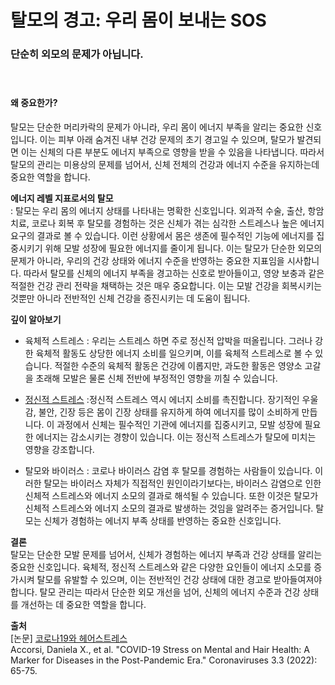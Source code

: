 
# 탈모의 경고: 우리 몸이 보내는 SOS

### 단순히 외모의 문제가 아닙니다.   
　   
####  **왜 중요한가?**   
탈모는 단순한 머리카락의 문제가 아니라, 우리 몸이 에너지 부족을 알리는 중요한 신호입니다. 이는 피부 아래 숨겨진 내부 건강 문제의 초기 경고일 수 있으며, 탈모가 발견되면 이는 신체의 다른 부분도 에너지 부족으로 영향을 받을 수 있음을 나타냅니다. 따라서 탈모의 관리는 미용상의 문제를 넘어서, 신체 전체의 건강과 에너지 수준을 유지하는데 중요한 역할을 합니다. 

**에너지 레벨 지표로서의 탈모**  
: 탈모는 우리 몸의 에너지 상태를 나타내는 명확한 신호입니다. 외과적 수술, 출산, 항암 치료, 코로나 회복 후 탈모를 경험하는 것은 신체가 겪는 심각한 스트레스나 높은 에너지 요구의 결과로 볼 수 있습니다. 이런 상황에서 몸은 생존에 필수적인 기능에 에너지를 집중시키기 위해 모발 성장에 필요한 에너지를 줄이게 됩니다. 이는 탈모가 단순한 외모의 문제가 아니라, 우리의 건강 상태와 에너지 수준을 반영하는 중요한 지표임을 시사합니다. 따라서 탈모를 신체의 에너지 부족을 경고하는 신호로 받아들이고, 영양 보충과 같은 적절한 건강 관리 전략을 채택하는 것은 매우 중요합니다. 이는 모발 건강을 회복시키는 것뿐만 아니라 전반적인 신체 건강을 증진시키는 데 도움이 됩니다. 

**깊이 알아보기** 

- 육체적 스트레스 : 우리는 스트레스 하면 주로 정신적 압박을 떠올립니다. 그러나 강한 육체적 활동도 상당한 에너지 소비를 일으키며, 이를 육체적 스트레스로 볼 수 있습니다. 적절한 수준의 육체적 활동은 건강에 이롭지만, 과도한 활동은 영양소 고갈을 초래해 모발은 물론 신체 전반에 부정적인 영향을 끼칠 수 있습니다. 

- [정신적 스트레스](/m04/m0401/m04010207) :정신적 스트레스 역시 에너지 소비를 촉진합니다. 장기적인 우울감, 불안, 긴장 등은 몸이 긴장 상태를 유지하게 하여 에너지를 많이 소비하게 만듭니다. 이 과정에서 신체는 필수적인 기관에 에너지를 집중시키고, 모발 성장에 필요한 에너지는 감소시키는 경향이 있습니다. 이는 정신적 스트레스가 탈모에 미치는 영향을 강조합니다. 

- 탈모와 바이러스 : 코로나 바이러스 감염 후 탈모를 경험하는 사람들이 있습니다. 이러한 탈모는 바이러스 자체가 직접적인 원인이라기보다는, 바이러스 감염으로 인한 신체적 스트레스와 에너지 소모의 결과로 해석될 수 있습니다. 또한 이것은 탈모가 신체적 스트레스와 에너지 소모의 결과로 발생하는 것임을 알려주는 증거입니다. 탈모는 신체가 경험하는 에너지 부족 상태를 반영하는 중요한 신호입니다. 

**결론**   
탈모는 단순한 모발 문제를 넘어서, 신체가 경험하는 에너지 부족과 건강 상태를 알리는 중요한 신호입니다. 육체적, 정신적 스트레스와 같은 다양한 요인들이 에너지 소모를 증가시켜 탈모를 유발할 수 있으며, 이는 전반적인 건강 상태에 대한 경고로 받아들여져야 합니다. 탈모 관리는 따라서 단순한 외모 개선을 넘어, 신체의 에너지 수준과 건강 상태를 개선하는 데 중요한 역할을 합니다.

**출처**  
 \[논문\] [코로나19와 헤어스트레스](/m04/m0407/m040713)    
Accorsi, Daniela X., et al. "COVID-19 Stress on Mental and Hair Health: A Marker for Diseases in the Post-Pandemic Era." Coronaviruses 3.3 (2022): 65-75.
<!--stackedit_data:
eyJoaXN0b3J5IjpbLTk4NTAxNTA5MCwxMjk1NTM2ODE5LDc5Mz
UxODAwMywxNjIyNDYxNjMwLC0yMDk1ODAzNjgxLDEwMTI1MzAx
LC0xNzY0MDQ2MTg1XX0=
-->